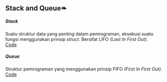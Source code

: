 <h2>Stack and Queue❧</h2>

<h5>Stack</h5>
Suatu struktur data yang penting dalam pemrograman, eksekusi suatu fungsi menggunakan prinsip <i>struct</i>.
Bersifat LIFO <i>(Last In First Out)</i>.<br>
<a href="https://github.com/desyderian/ASD/blob/main/stack%20and%20queue/stack.c">Code</a>

<h5>Queue</h5>
Struktur pemrograman yang menggunakan prinsip FIFO <i>(First In First Out)</i>.<br>
<a href="https://github.com/desyderian/ASD/blob/main/stack%20and%20queue/queue.c">Code</a>
